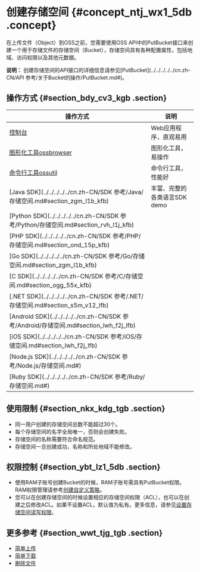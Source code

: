 # 创建存储空间 {#concept_ntj_wx1_5db .concept}

在上传文件（Object）到OSS之前，您需要使用OSS API中的PutBucket接口来创建一个用于存储文件的存储空间（Bucket），存储空间具有各种配置属性，包括地域、访问权限以及其他元数据。

**说明：** 创建存储空间的API接口的详细信息请参见[PutBucket](../../../../../cn.zh-CN/API 参考/关于Bucket的操作/PutBucket.md#)。

## 操作方式 {#section_bdy_cv3_kgb .section}

|操作方式|说明|
|----|--|
|[控制台](../../../../../cn.zh-CN/控制台用户指南/管理存储空间/创建存储空间.md#)|Web应用程序，直观易用|
|[图形化工具ossbrowser](../../../../../cn.zh-CN/常用工具/图形化管理工具ossbrowser/快速开始.md#)|图形化工具，易操作|
|[命令行工具ossutil](../../../../../cn.zh-CN/常用工具/命令行工具ossutil/有关Bucket的命令.md#ul_nxp_chs_vdb)|命令行工具，性能好|
|[Java SDK](../../../../../cn.zh-CN/SDK 参考/Java/存储空间.md#section_zgm_l1b_kfb)|丰富、完整的各类语言SDK demo|
|[Python SDK](../../../../../cn.zh-CN/SDK 参考/Python/存储空间.md#section_rvh_l1j_kfb)|
|[PHP SDK](../../../../../cn.zh-CN/SDK 参考/PHP/存储空间.md#section_ond_15p_kfb)|
|[Go SDK](../../../../../cn.zh-CN/SDK 参考/Go/存储空间.md#section_zgm_l1b_kfb)|
|[C SDK](../../../../../cn.zh-CN/SDK 参考/C/存储空间.md#section_ogg_55x_kfb)|
|[.NET SDK](../../../../../cn.zh-CN/SDK 参考/.NET/存储空间.md#section_s5m_v12_lfb)|
|[Android SDK](../../../../../cn.zh-CN/SDK 参考/Android/存储空间.md#section_lwh_f2j_lfb)|
|[iOS SDK](../../../../../cn.zh-CN/SDK 参考/iOS/存储空间.md#section_lwh_f2j_lfb)|
|[Node.js SDK](../../../../../cn.zh-CN/SDK 参考/Node.js/存储空间.md#)|
|[Ruby SDK](../../../../../cn.zh-CN/SDK 参考/Ruby/存储空间.md#)|

## 使用限制 {#section_nkx_kdg_tgb .section}

-   同一用户创建的存储空间总数不能超过30个。
-   每个存储空间的名字全局唯一，否则会创建失败。
-   存储空间的名称需要符合命名规范。
-   存储空间一旦创建成功，名称和所处地域不能修改。

## 权限控制 {#section_ybt_lz1_5db .section}

-   使用RAM子账号创建Bucket的时候，RAM子账号需具有PutBucket权限。RAM权限管理请参考[创建自定义策略](../../../../../cn.zh-CN/快速入门/创建自定义策略（可选）.md#)。
-   您可以在创建存储空间的时候设置相应的存储空间权限（ACL），也可以在创建之后修改ACL。如果不设置ACL，默认值为私有。更多信息，请参见[设置存储空间读写权限](cn.zh-CN/开发指南/存储空间（Bucket）/设置存储空间读写权限（ACL）.md#)。

## 更多参考 {#section_wwt_tjg_tgb .section}

-   [简单上传](cn.zh-CN/开发指南/上传文件（Object）/简单上传.md#)
-   [简单下载](cn.zh-CN/开发指南/下载文件/简单下载.md#)
-   [删除文件](cn.zh-CN/开发指南/管理文件/删除文件.md#)

